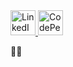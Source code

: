 
<a href="https://www.linkedin.com/in/kschuljak">
  <img width="40px" src="https://cdn.jsdelivr.net/npm/simple-icons@7.19.0/icons/linkedin.svg" alt="LinkedIn Icon" />
</a>
    
<a href="https://codepen.io/kschuljak">
  <img width="40px" src="https://cdn.jsdelivr.net/npm/simple-icons@7.19.0/icons/codepen.svg" alt="CodePen Icon" />
</a>



:woman_technologist: 



<!--
**kschuljak/kschuljak** is a ✨ _special_ ✨ repository because its `README.md` (this file) appears on your GitHub profile.

Here are some ideas to get you started:

- 🔭 I’m currently working on ...
- 🌱 I’m currently learning ...
- 👯 I’m looking to collaborate on ...
- 🤔 I’m looking for help with ...
- 💬 Ask me about ...
- 📫 How to reach me: ...
- 😄 Pronouns: ...
- ⚡ Fun fact: ...
-->

